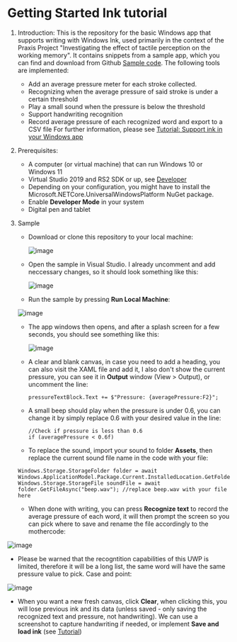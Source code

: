 # Getting Started Ink tutorial
1. Introduction:
   This is the repository for the basic Windows app that supports writing with Windows Ink, used primarily in the context of the Praxis Project "Investigating the effect of tactile perception on the working memory". It contains snippets from a sample app, which you can find and download from Github [Sample code](https://github.com/Microsoft/Windows-tutorials-inputs-and-devices/tree/master/GettingStarted-Ink).
   The following tools are implemented:
     + Add an average pressure meter for each stroke collected.
     + Recognizing when the average pressure of said stroke is under a certain threshold
     + Play a small sound when the pressure is below the threshold
     + Support handwriting recognition
     + Record average pressure of each recognized word and export to a CSV file
   For further information, please see [Tutorial: Support ink in your Windows app](https://learn.microsoft.com/en-us/windows/apps/design/input/ink-walkthrough#sample-code)

2. Prerequisites:
   - A computer (or virtual machine) that can run Windows 10 or Windows 11
   - Virtual Studio 2019 and RS2 SDK or up, see [Developer](https://developer.microsoft.com/en-us/windows/downloads/)
   - Depending on your configuration, you might have to install the Microsoft.NETCore.UniversalWindowsPlatform NuGet package.
   - Enable **Developer Mode** in your system
   - Digital pen and tablet
  
3. Sample
   - Download or clone this repository to your local machine:
     
     ![image](https://github.com/sovahoan/PraxisProject_TactilePerception_WorkingMemory/assets/143092181/6b15efd8-642b-420b-8c67-70ffd5afecff)
   - Open the sample in Visual Studio. I already uncomment and add neccessary changes, so it should look something like this:
     
     ![image](https://github.com/sovahoan/PraxisProject_TactilePerception_WorkingMemory/assets/143092181/8110cd2f-847b-4165-89b6-527e46e96ef0)
   - Run the sample by pressing **Run Local Machine**:
     
    ![image](https://github.com/sovahoan/PraxisProject_TactilePerception_WorkingMemory/assets/143092181/9ea71696-b3d1-4d5b-8521-9371f8977116)
   - The app windows then opens, and after a splash screen for a few seconds, you should see something like this:
     
     ![image](https://github.com/sovahoan/PraxisProject_TactilePerception_WorkingMemory/assets/143092181/7f3fa9c9-f941-4c59-97b1-e6a52d44773c)
     
   - A clear and blank canvas, in case you need to add a heading, you can also visit the XAML file and add it, I also don't show the current pressure, you can see it in **Output** window (View > Output), or uncomment the line:
     ```
     pressureTextBlock.Text += $"Pressure: {averagePressure:F2}";
     ```
     
   - A small beep should play when the pressure is under 0.6, you can change it by simply replace 0.6 with your desired value in the line:
      ```
      //Check if pressure is less than 0.6
      if (averagePressure < 0.6f)
     ```
      
   - To replace the sound, import your sound to folder **Assets**, then replace the current sound file name in the code with your file:
    ```
    Windows.Storage.StorageFolder folder = await Windows.ApplicationModel.Package.Current.InstalledLocation.GetFolderAsync(@"Assets");
    Windows.Storage.StorageFile soundFile = await folder.GetFileAsync("beep.wav"); //replace beep.wav with your file here
    ```
    
   - When done with writing, you can press **Recognize text** to record the average pressure of each word, it will then prompt the screen so you can pick where to save and rename the file accordingly to the mothercode:
     
 ![image](https://github.com/sovahoan/PraxisProject_TactilePerception_WorkingMemory/assets/143092181/0fecdaac-c2b9-435b-adc9-d34177d66bc7)

   - Please be warned that the recogntition capabilities of this UWP is limited, therefore it will be a long list, the same word will have the same pressure value to pick. Case and point:
     
 ![image](https://github.com/sovahoan/PraxisProject_TactilePerception_WorkingMemory/assets/143092181/57215430-4f3f-4127-83a3-e8fa9c2013ed)

   - When you want a new fresh canvas, click **Clear**, when clicking this, you will lose previous ink and its data (unless saved - only saving the recognized text and pressure, not handwriting). We can use a screenshot to capture handwriting if needed, or implement **Save and load ink**  (see [Tutorial](https://learn.microsoft.com/en-us/windows/apps/design/input/ink-walkthrough#prerequisites))



     


